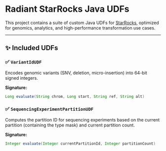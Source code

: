 # Radiant StarRocks Java UDFs

This project contains a suite of custom Java UDFs for [StarRocks](https://starrocks.io/), optimized for genomics, analytics, and high-performance transformation use cases.

---

## ✨ Included UDFs

### ✅ `VariantIdUDF`

Encodes genomic variants (SNV, deletion, micro-insertion) into 64-bit signed integers.

**Signature:**

```java
Long evaluate(String chrom, Long start, String ref, String alt)
```

###  ✅ `SequencingExperimentPartitionUDF`

Computes the partition ID for sequencing experiments based on the current partition (containing the type mask) and current partition count.

**Signature:**

```java
Integer evaluate(Integer currentPartitionId, Integer partitionCount)
```